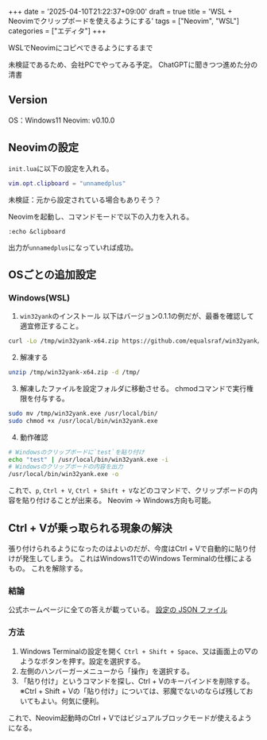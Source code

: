 +++
date = '2025-04-10T21:22:37+09:00'
draft = true
title = 'WSL + Neovimでクリップボードを使えるようにする'
tags = ["Neovim", "WSL"]
categories = ["エディタ"]
+++

WSLでNeovimにコピペできるようにするまで

<!--more-->

未検証であるため、会社PCでやってみる予定。
ChatGPTに聞きつつ進めた分の清書

## Version

OS：Windows11
Neovim: v0.10.0

## Neovimの設定

`init.lua`に以下の設定を入れる。
```lua
vim.opt.clipboard = "unnamedplus"
```
未検証：元から設定されている場合もありそう？

Neovimを起動し、コマンドモードで以下の入力を入れる。
```vim
:echo &clipboard
```
出力が`unnamedplus`になっていれば成功。

## OSごとの追加設定

### Windows(WSL)

1. `win32yank`のインストール
以下はバージョン0.1.1の例だが、最番を確認して適宜修正すること。
```sh
curl -Lo /tmp/win32yank-x64.zip https://github.com/equalsraf/win32yank/releases/download/v0.1.1/win32yank-x64.zip
```

2. 解凍する
```sh
unzip /tmp/win32yank-x64.zip -d /tmp/
```

3. 解凍したファイルを設定フォルダに移動させる。
chmodコマンドで実行権限を付与する。
```sh
sudo mv /tmp/win32yank.exe /usr/local/bin/
sudo chmod +x /usr/local/bin/win32yank.exe
```

4. 動作確認

```sh
# Windowsのクリップボードに`test`を貼り付け
echo "test" | /usr/local/bin/win32yank.exe -i
# Windowsのクリップボードの内容を出力
/usr/local/bin/win32yank.exe -o 
```
これで、`p`, `Ctrl + V`, `Ctrl + Shift + V`などのコマンドで、クリップボードの内容を貼り付けることが出来る。
Neovim -> Windows方向も可能。

## Ctrl + Vが乗っ取られる現象の解決

張り付けられるようになったのはよいのだが、今度はCtrl + Vで自動的に貼り付けが発生してしまう。
これはWindows11でのWindows Terminalの仕様によるもの。
これを解除する。

### 結論
公式ホームページに全ての答えが載っている。
[設定の JSON ファイル](https://learn.microsoft.com/ja-jp/windows/terminal/install#settings-json-file)

### 方法

1. Windows Terminalの設定を開く
 `Ctrl + Shift + Space`、又は画面上の▽のようなボタンを押す。設定を選択する。
2. 左側のハンバーガーメニューから「操作」を選択する。
3. 「貼り付け」というコマンドを探し、Ctrl + Vのキーバインドを削除する。
※Ctrl + Shift + Vの「貼り付け」については、邪魔でないのならば残しておいてもよい。何気に便利。

これで、Neovim起動時のCtrl + Vではビジュアルブロックモードが使えるようになる。


